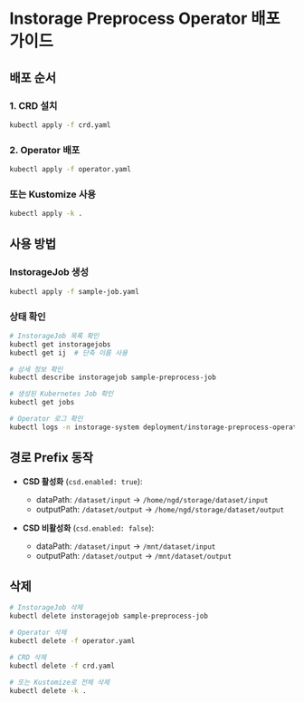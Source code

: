 # Instorage Preprocess Operator 배포 가이드

## 배포 순서

### 1. CRD 설치
```bash
kubectl apply -f crd.yaml
```

### 2. Operator 배포
```bash
kubectl apply -f operator.yaml
```

### 또는 Kustomize 사용
```bash
kubectl apply -k .
```

## 사용 방법

### InstorageJob 생성
```bash
kubectl apply -f sample-job.yaml
```

### 상태 확인
```bash
# InstorageJob 목록 확인
kubectl get instoragejobs
kubectl get ij  # 단축 이름 사용

# 상세 정보 확인
kubectl describe instoragejob sample-preprocess-job

# 생성된 Kubernetes Job 확인
kubectl get jobs

# Operator 로그 확인
kubectl logs -n instorage-system deployment/instorage-preprocess-operator
```

## 경로 Prefix 동작

- **CSD 활성화** (`csd.enabled: true`):
  - dataPath: `/dataset/input` → `/home/ngd/storage/dataset/input`
  - outputPath: `/dataset/output` → `/home/ngd/storage/dataset/output`

- **CSD 비활성화** (`csd.enabled: false`):
  - dataPath: `/dataset/input` → `/mnt/dataset/input`
  - outputPath: `/dataset/output` → `/mnt/dataset/output`

## 삭제

```bash
# InstorageJob 삭제
kubectl delete instoragejob sample-preprocess-job

# Operator 삭제
kubectl delete -f operator.yaml

# CRD 삭제
kubectl delete -f crd.yaml

# 또는 Kustomize로 전체 삭제
kubectl delete -k .
```